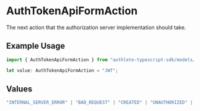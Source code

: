 # AuthTokenApiFormAction

The next action that the authorization server implementation should take.

## Example Usage

```typescript
import { AuthTokenApiFormAction } from "authlete-typescript-sdk/models/operations";

let value: AuthTokenApiFormAction = "JWT";
```

## Values

```typescript
"INTERNAL_SERVER_ERROR" | "BAD_REQUEST" | "CREATED" | "UNAUTHORIZED" | "FORBIDDEN" | "JSON" | "JWT" | "OK"
```